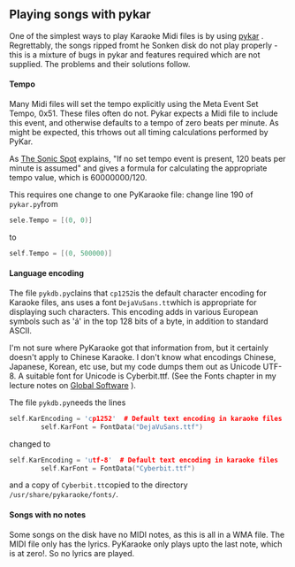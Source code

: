 
##  Playing songs with pykar 


One of the simplest ways to play Karaoke Midi files is by
using [pykar](http://www.kibosh.org/pykaraoke/) .
Regrettably, the songs ripped fromt he Sonken disk do not
play properly - this is a mixture of bugs in pykar and
features required which are not supplied.
The problems and their solutions follow.

####  Tempo 


Many Midi files will set the tempo explicitly using the Meta
Event Set Tempo, 0x51. These files often do not.
Pykar expects a Midi file to include this event, and otherwise
defaults to a tempo of zero beats per minute. As might be expected,
this trhows out all timing calculations performed by
PyKar.


As [The Sonic Spot](http://www.sonicspot.com/guide/midifiles.html) explains,
"If no set tempo event is present, 120 beats per minute is assumed"
and gives a formula for calculating the appropriate tempo value,
which is 60000000/120.


This requires one change to one PyKaraoke file: change
line 190 of `pykar.py`from

```cpp
sele.Tempo = [(0, 0)]
```


to

```cpp
self.Tempo = [(0, 500000)]
```

####  Language encoding 


The file `pykdb.py`clains that `cp1252`is the default character encoding for Karaoke files,
ans uses a font `DejaVuSans.tt`which is
appropriate for displaying such characters.
This encoding adds in various European symbols such as
'á' in the top 128 bits of a byte, in addition
to standard ASCII.


I'm not sure where PyKaraoke got that information from,
but it certainly doesn't apply to Chinese Karaoke.
I don't know what encodings Chinese, Japanese, Korean, etc
use, but my code dumps them out as Unicode UTF-8.
A suitable font for Unicode is Cyberbit.ttf.
(See the Fonts chapter in my lecture notes on [Global Software](http://jan.newmarch.name/i18n/) ).


The file `pykdb.py`needs the lines

```cpp
self.KarEncoding = 'cp1252'  # Default text encoding in karaoke files
        self.KarFont = FontData("DejaVuSans.ttf")
```


changed to

```cpp
self.KarEncoding = 'utf-8'  # Default text encoding in karaoke files
        self.KarFont = FontData("Cyberbit.ttf")
```


and a copy of `Cyberbit.tt`copied to the directory `/usr/share/pykaraoke/fonts/`.

####  Songs with no notes 


Some songs on the disk have no MIDI notes, as this is all in
a WMA file. The MIDI file only has the lyrics.
PyKaraoke only plays upto the last note, which is at zero!.
So no lyrics are played.

